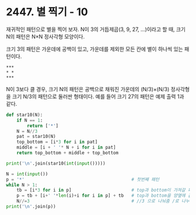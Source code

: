 # 2447. 별 찍기 - 10

재귀적인 패턴으로 별을 찍어 보자. N이 3의 거듭제곱(3, 9, 27, ...)이라고 할 때, 크기 N의 패턴은 N×N 정사각형 모양이다.

크기 3의 패턴은 가운데에 공백이 있고, 가운데를 제외한 모든 칸에 별이 하나씩 있는 패턴이다.

```
***
* *
***
```

N이 3보다 클 경우, 크기 N의 패턴은 공백으로 채워진 가운데의 (N/3)×(N/3) 정사각형을 크기 N/3의 패턴으로 둘러싼 형태이다. 예를 들어 크기 27의 패턴은 예제 출력 1과 같다.

```python
def star10(N):
    if N == 1:
        return ['*']
    N = N//3
    pat = star10(N)
    top_bottom = [i*3 for i in pat]
    middle = [i + ' '* N + i for i in pat]
    return top_bottom + middle + top_bottom

print('\n'.join(star10(int(input()))))
```

```python
N = int(input())
p = '*'                                         # 첫번째 패턴
while N > 1:
    tb = [i*3 for i in p]                       # top과 bottom이 가져갈 패턴
    p = tb + [i+' '*len(i)+i for i in p] + tb   # top과 bottom을 양옆에 곱해주고 middle 패턴을 설정해줌(중간에 비어있음)
    N//=3                                       # //3 으로 나눠줌 /로 나누면 실수형으로 작동해서 int형을 유지하기 어려움
print('\n'.join(p))
```

